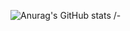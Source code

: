 ![Anurag's GitHub stats](https://github-readme-stats.vercel.app/api?username=깃허브아이디&show_icons=true&theme=radical)
/-
